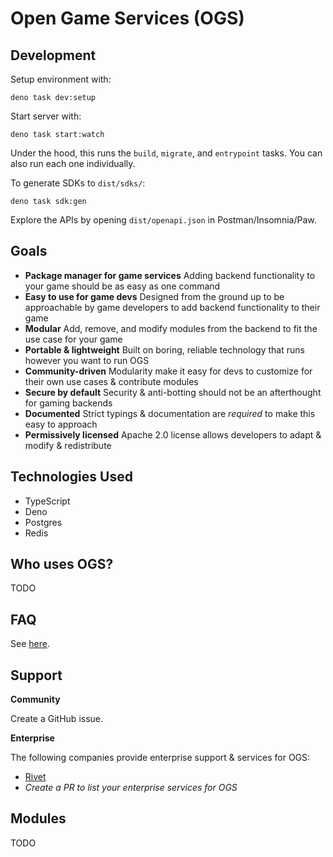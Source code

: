 # Open Game Services (OGS)

## Development

Setup environment with:

```
deno task dev:setup
```

Start server with:

```
deno task start:watch
```

Under the hood, this runs the `build`, `migrate`, and `entrypoint` tasks. You can also run each one individually.

To generate SDKs to `dist/sdks/`:

```
deno task sdk:gen
```

Explore the APIs by opening `dist/openapi.json` in Postman/Insomnia/Paw.

## Goals

- **Package manager for game services** Adding backend functionality to your game should be as easy as one command
- **Easy to use for game devs** Designed from the ground up to be approachable by game developers to add backend functionality to their game
- **Modular** Add, remove, and modify modules from the backend to fit the use case for your game
- **Portable & lightweight** Built on boring, reliable technology that runs however you want to run OGS
- **Community-driven** Modularity make it easy for devs to customize for their own use cases & contribute modules
- **Secure by default** Security & anti-botting should not be an afterthought for gaming backends
- **Documented** Strict typings & documentation are _required_ to make this easy to approach
- **Permissively licensed** Apache 2.0 license allows developers to adapt & modify & redistribute

## Technologies Used

- TypeScript
- Deno
- Postgres
- Redis

## Who uses OGS?

TODO

## FAQ

See [here](./docs/FAQ.md).

## Support

**Community**

Create a GitHub issue.

**Enterprise**

The following companies provide enterprise support & services for OGS:

- [Rivet](https://rivet.gg/support)
- _Create a PR to list your enterprise services for OGS_

## Modules

TODO

